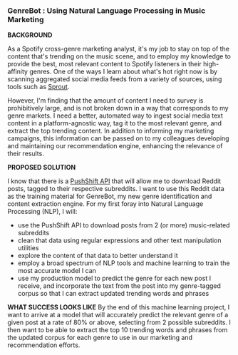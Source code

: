 ### GenreBot : Using Natural Language Processing in Music Marketing

**BACKGROUND**

As a Spotify cross-genre marketing analyst, it's my job to stay on top of the content that's trending on the music scene, and to employ my knowledge to provide the best, most relevant content to Spotify listeners in their high-affinity genres. One of the ways I learn about what's hot right now is by scanning aggregated social media feeds from a variety of sources, using tools such as [Sprout](https://sproutsocial.com).

However, I'm finding that the amount of content I need to survey is prohibitively large, and is not broken down in a way that corresponds to my genre markets. I need a better, automated way to ingest social media text content in a platform-agnostic way, tag it to the most relevant genre, and extract the top trending content. In addition to informing my marketing campaigns, this information can be passed on to my colleagues developing and maintaining our recommendation engine, enhancing the relevance of their results.

**PROPOSED SOLUTION**

I know that there is a [PushShift API](https://github.com/pushshift/api) that will allow me to download Reddit posts, tagged to their respective subreddits. I want to use this Reddit data as the training material for GenreBot, my new genre identification and content extraction engine. For my first foray into Natural Language Processing (NLP), I will:
- use the PushShift API to download posts from 2 (or more) music-related subreddits
- clean that data using regular expressions and other text manipulation utilities
- explore the content of that data to better understand it
- employ a broad spectrum of NLP tools and machine learning to train the most accurate model I can
- use my production model to predict the genre for each new post I receive, and incorporate the text from the post into my genre-tagged corpus so that I can extract updated trending words and phrases

**WHAT SUCCESS LOOKS LIKE**
By the end of this machine learning project, I want to arrive at a model that will accurately predict the relevant genre of a given post at a rate of 80% or above, selecting from 2 possible subreddits. I then want to be able to extract the top 10 trending words and phrases from the updated corpus for each genre to use in our marketing and recommendation efforts.